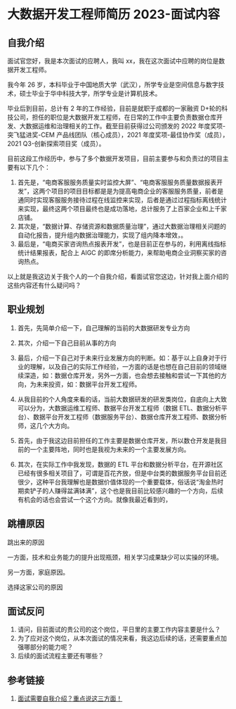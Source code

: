 # 大数据开发工程师简历 2023-面试内容


## 自我介绍


面试官您好，我是本次面试的应聘人，我叫 xx，我在这次面试中应聘的岗位是数据开发工程师。

我今年 26 岁，本科毕业于中国地质大学（武汉），所学专业是空间信息与数字技术，硕士毕业于华中科技大学，所学专业是计算机技术。

毕业后到目前，总计有 2 年的工作经验，目前是就职于成都的一家融资 D+轮的科技公司，担任的职位是大数据开发工程师，在日常的工作中主要负责数据仓库开发、大数据运维和治理相关的工作。截至目前获得过公司颁发的 2022 年度奖项-突飞猛进奖-CEM 产品线团队（核心成员），2021 年度奖项-最佳协作奖（成员），2021 Q3-创新探索项目奖（成员）。

目前这段工作经历中，参与了多个数据开发项目，目前主要参与和负责过的项目主要有以下几个：
1. 首先是，“电商客服服务质量实时监控大屏”、“电商客服服务质量数据报表开发”，这两个项目的项目目标都是是为提高电商企业的客服服务质量，前者是通同时实现客服服务接待过程在线监控来实现，后者是通过过程指标离线统计来实现，最终这两个项目最终也是成功落地，总计服务了上百家企业和上千家店铺。
2. 其次是，“数据计算、存储资源和数据质量治理”，通过大数据治理相关问题的自动化报告，提升组内数据治理能力，实现了组内降本增效，。
3. 最后是，“电商买家咨询热点报表开发”，也是目前正在参与的，利用离线指标统计结果报表，配合上 AIGC 的即席分析能力，来帮助电商企业洞察买家的咨询热点。

以上就是我这边关于我个人的一个自我介绍，看面试官您这边，针对我上面介绍的这些内容还有什么疑问吗？


## 职业规划

1. 首先，先简单介绍一下，自己理解的当前的大数据研发专业方向
2. 其次，介绍一下自己目前从事的方向
3. 最后，介绍一下自己对于未来行业发展方向的判断。如：基于以上自身对于行业的理解，以及自己的实际工作经验，一方面的话是也想在自己目前的领域继续深造，如：数据仓库开发，另外一方面，也会想去接触和尝试一下其他的方向，为未来投资，如：数据平台开发工程师。


1. 从我目前的个人角度来看的话，当前大数据研发的研发类岗位，自底向上大致可以分为，大数据运维工程师、数据平台开发工程师（数据 ETL、数据分析平台）、数据平台开发工程师（数据服务平台）、数据仓库开发工程师、数据分析师，这几个大方向。
2. 首先，由于我这边目前担任的工作主要是数据仓库开发，所以数仓开发是我目前的一个主要阵地，同时也是我视为未来的一个主要发展方向。
3. 其次，在实际工作中我发现，数据的 ETL 平台和数据分析平台，在开源社区已经有很多相关项目了，可谓是百花齐放，但是中台类的数据服务平台目前还很少，这种平台我理解也是数据价值体现的一个重要载体，俗话说“淘金热时期卖铲子的人赚得盆满钵满”，这个也是我目前比较感兴趣的一个方向，后续有机会的话也会尝试一个这个方向。就像我最近看到的，


## 跳槽原因

跳出来的原因

一方面，技术和业务能力的提升出现瓶颈，相关学习成果缺少可以实操的环境。

另一方面，家庭原因。


选择这家公司的原因

## 面试反问

1. 请问，目前面试的贵公司的这个岗位，平日里的主要工作内容主要是什么？
2. 为了应对这个岗位，从本次面试的情况来看，我这边后续的话，还需要重点加强哪部分的能力呢？
3. 后续的面试流程主要还有哪些？


## 参考链接
1. [面试需要自我介绍？重点说这三方面！](https://www.bilibili.com/video/BV1vj411z7Kv)